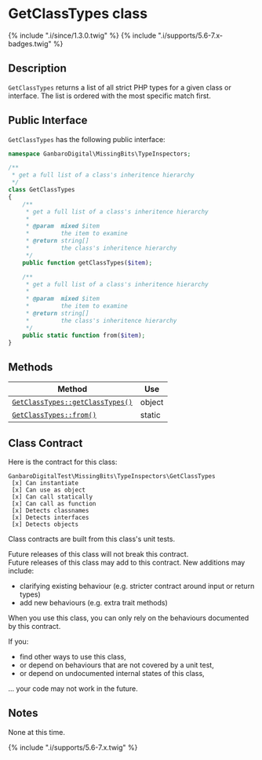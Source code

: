 # GetClassTypes class

{% include ".i/since/1.3.0.twig" %}
{% include ".i/supports/5.6-7.x-badges.twig" %}

## Description

`GetClassTypes` returns a list of all strict PHP types for a given class or interface. The list is ordered with the most specific match first.

## Public Interface

`GetClassTypes` has the following public interface:

```php
namespace GanbaroDigital\MissingBits\TypeInspectors;

/**
 * get a full list of a class's inheritence hierarchy
 */
class GetClassTypes
{
    /**
     * get a full list of a class's inheritence hierarchy
     *
     * @param  mixed $item
     *         the item to examine
     * @return string[]
     *         the class's inheritence hierarchy
     */
    public function getClassTypes($item);

    /**
     * get a full list of a class's inheritence hierarchy
     *
     * @param  mixed $item
     *         the item to examine
     * @return string[]
     *         the class's inheritence hierarchy
     */
    public static function from($item);
}
```

## Methods

Method | Use
-------|----
[`GetClassTypes::getClassTypes()`](GetClassTypes.getClassTypes.html) | object
[`GetClassTypes::from()`](GetClassTypes.from.html) | static

## Class Contract

Here is the contract for this class:

    GanbaroDigitalTest\MissingBits\TypeInspectors\GetClassTypes
     [x] Can instantiate
     [x] Can use as object
     [x] Can call statically
     [x] Can call as function
     [x] Detects classnames
     [x] Detects interfaces
     [x] Detects objects

Class contracts are built from this class's unit tests.

<div class="callout success">
Future releases of this class will not break this contract.
</div>

<div class="callout info" markdown="1">
Future releases of this class may add to this contract. New additions may include:

* clarifying existing behaviour (e.g. stricter contract around input or return types)
* add new behaviours (e.g. extra trait methods)
</div>

<div class="callout warning" markdown="1">
When you use this class, you can only rely on the behaviours documented by this contract.

If you:

* find other ways to use this class,
* or depend on behaviours that are not covered by a unit test,
* or depend on undocumented internal states of this class,

... your code may not work in the future.
</div>

## Notes

None at this time.

{% include ".i/supports/5.6-7.x.twig" %}
